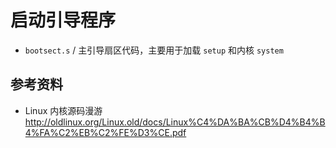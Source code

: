 # 启动引导程序

- `bootsect.s` / 主引导扇区代码，主要用于加载 `setup` 和内核 `system`

## 参考资料

- Linux 内核源码漫游  
    <http://oldlinux.org/Linux.old/docs/Linux%C4%DA%BA%CB%D4%B4%B4%FA%C2%EB%C2%FE%D3%CE.pdf>
